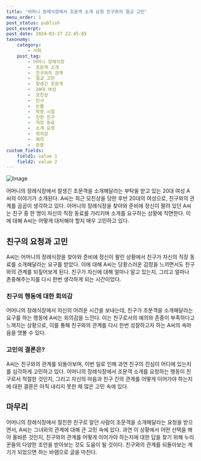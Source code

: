 ```yaml
---
title: '어머니 장례식장에서 조문객 소개 요청 친구와의 절교 고민'
menu_order: 1
post_status: publish
post_excerpt: 
post_date: 2024-03-27 22:45:05
taxonomy:
    category:
        - 사회
    post_tag:
        - 어머니 장례식장
        -  조문객 소개
        -  친구와의 관계
        -  절교 고민
        -  잘생긴 조문객
        -  20대 여성
        -  모친상
        -  인사
        -  눈물
        -  학창 시절
        -  친한 친구
        -  직장 동료
        -  소개 요청
        -  회의감
        -  예의
        -  존중
custom_fields:
    field1: value 1
    field2: value 2
---
```


![Image](https://imgnews.pstatic.net/image/008/2024/03/27/0005017521_001_20240327092501063.jpg?type=w647)

어머니의 장례식장에서 잘생긴 조문객을 소개해달라는 부탁을 받고 있는 20대 여성 A씨의 이야기가 소개된다. A씨는 최근 모친상을 당한 후반 20대의 여성으로, 친구와의 관계를 곰곰이 생각하고 있다. 어머니의 장례식장을 찾아와 준비에 정신이 팔려 있던 A씨는 친구 중 한 명이 자신의 직장 동료를 가리키며 소개를 요구하는 상황에 직면한다. 이에 대해 A씨는 어떻게 대처해야 할지 매우 고민하고 있다.
## 친구의 요청과 고민
A씨는 어머니의 장례식장을 찾아와 준비에 정신이 팔린 상황에서 친구가 자신의 직장 동료를 소개해달라는 요구를 받았다. 이에 대해 A씨는 당황스러운 감정을 느끼면서도 친구와의 관계를 되짚어보게 된다. 친구가 자신에 대해 얼마나 알고 있는지, 그리고 얼마나 존중해주는지를 다시 한번 생각하게 되는 시간이었다.
### 친구의 행동에 대한 회의감
어머니의 장례식장에서 자신의 어려운 시간을 보내는데, 친구가 조문객을 소개해달라는 요구를 하는 행동에 A씨는 회의감을 느낀다. 이는 친구로서의 예의와 존중이 부족하다고 느껴지는 상황으로, 이를 통해 친구와의 관계를 다시 한번 성찰하고자 하는 A씨의 속마음을 엿볼 수 있다.
### 고민의 결론은?
A씨는 친구와의 관계를 되돌아보며, 이번 일로 인해 과연 친구의 진심이 어디에 있는지를 심각하게 고민하고 있다. 어머니의 장례식장에서 조문객 소개를 요청하는 행동이 친구로서 적절한 것인지, 그리고 자신의 마음과 친구 간의 관계를 어떻게 이어가야 하는지에 대한 결론은 아직 내리지 못한 채 많은 고민 속에 있다.
## 마무리
어머니의 장례식장에서 절친한 친구로 알던 사람이 조문객을 소개해달라는 요청을 받으면서, A씨는 그녀와의 관계에 대해 큰 고민 속에 있다. 과연 이 상황에서 어떤 선택을 해야 올바른 것인지, 친구와의 관계를 어떻게 이어가야 하는지에 대한 답을 찾기 위해 누리꾼들의 다양한 조언을 받아보는 것도 도움이 될 것이다. 친구와의 관계를 되돌아보는 계기가 되었으면 하는 바램으로 글을 마친다.
